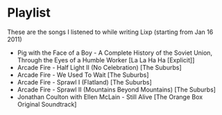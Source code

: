 # Playlist

These are the songs I listened to while writing Lixp (starting from
Jan 16 2011)

 * Pig with the Face of a Boy - A Complete History of the Soviet Union, Through the Eyes of a Humble Worker [La La Ha Ha [Explicit]]
 * Arcade Fire - Half Light II (No Celebration) [The Suburbs]
 * Arcade Fire - We Used To Wait [The Suburbs]
 * Arcade Fire - Sprawl I (Flatland) [The Suburbs]
 * Arcade Fire - Sprawl II (Mountains Beyond Mountains) [The Suburbs]
 * Jonathan Coulton with Ellen McLain - Still Alive [The Orange Box Original Soundtrack]
